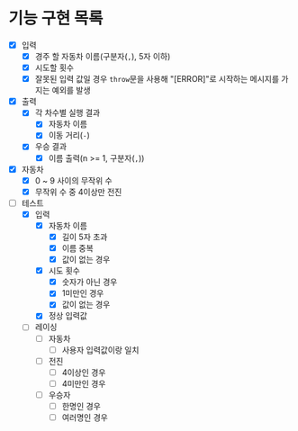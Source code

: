 # 기능 구현 목록

- [x] 입력
  - [x] 경주 할 자동차 이름(구분자(`,`), 5자 이하)
  - [x] 시도할 횟수
  - [x] 잘못된 입력 값일 경우 `throw`문을 사용해 "[ERROR]"로 시작하는 메시지를 가지는 예외를 발생
- [x] 출력
  - [x] 각 차수별 실행 결과
    - [x] 자동차 이름
    - [x] 이동 거리(`-`)
  - [x] 우승 결과
    - [x] 이름 출력(n >= 1, 구분자(`,`))
- [x] 자동차
  - [x] 0 ~ 9 사이의 무작위 수
  - [x] 무작위 수 중 4이상만 전진
- [ ] 테스트
  - [x] 입력
    - [x] 자동차 이름
      - [x] 길이 5자 초과
      - [x] 이름 중복
      - [x] 값이 없는 경우
    - [x] 시도 횟수
      - [x] 숫자가 아닌 경우
      - [x] 1미만인 경우
      - [x] 값이 없는 경우
    - [x] 정상 입력값
  - [ ] 레이싱
    - [ ] 자동차
      - [ ] 사용자 입력값이랑 일치
    - [ ] 전진
      - [ ] 4이상인 경우
      - [ ] 4미만인 경우
    - [ ] 우승자
      - [ ] 한명인 경우
      - [ ] 여러명인 경우
